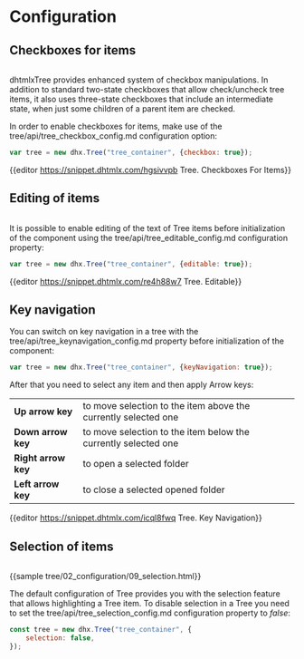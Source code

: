 Configuration
==================

Checkboxes for items
---------------

<img style="margin: 0px 0px 0px 20px; display: block;" src="tree/checkbox.png" alt=""/>

dhtmlxTree provides enhanced system of checkbox manipulations. In addition to standard two-state checkboxes that allow check/uncheck tree items, it also uses three-state checkboxes that include an intermediate state, 
when just some children of a parent item are checked.

In order to enable checkboxes for items, make use of the tree/api/tree_checkbox_config.md configuration option:

~~~js
var tree = new dhx.Tree("tree_container", {checkbox: true});
~~~

{{editor	https://snippet.dhtmlx.com/hgsivvpb	Tree. Checkboxes For Items}}

Editing of items
-------------------

<img style="margin: 0px 0px 0px 20px; display: block;" src="tree/editable.png" alt=""/>

It is possible to enable editing of the text of Tree items before initialization of the component using the tree/api/tree_editable_config.md configuration property:

~~~js
var tree = new dhx.Tree("tree_container", {editable: true});
~~~

{{editor	https://snippet.dhtmlx.com/re4h88w7	Tree. Editable}}



Key navigation
----------------

You can switch on key navigation in a tree with the tree/api/tree_keynavigation_config.md property before initialization of the component: 

~~~js
var tree = new dhx.Tree("tree_container", {keyNavigation: true});
~~~

After that you need to select any item and then apply Arrow keys:

<table class="webixdoc_links">
	<tbody>
        <tr>
			<td class="webixdoc_links0"><b>Up arrow key</b></td>
			<td>to move selection to the item above the currently selected one</td>
		</tr>
        <tr>
			<td class="webixdoc_links0"><b>Down arrow key</b></td>
			<td>to move selection to the item below the currently selected one</td>
		</tr>
        <tr>
			<td class="webixdoc_links0"><b>Right arrow key</b></td>
			<td>to open a selected folder</td>
		</tr>
        <tr>
			<td class="webixdoc_links0"><b>Left arrow key</b></td>
			<td>to close a selected opened folder</td>
		</tr>
    </tbody>
</table>


{{editor	https://snippet.dhtmlx.com/icql8fwq	Tree. Key Navigation}}

Selection of items
---------------------

<img style="margin: 0px 0px 0px 20px; display: block;" src="tree/disable_selection.png" alt=""/>

{{sample tree/02_configuration/09_selection.html}}

The default configuration of Tree provides you with the selection feature that allows highlighting a Tree item. To disable selection in a Tree you need to set the tree/api/tree_selection_config.md configuration property to *false*:

~~~js
const tree = new dhx.Tree("tree_container", {
    selection: false,
});
~~~